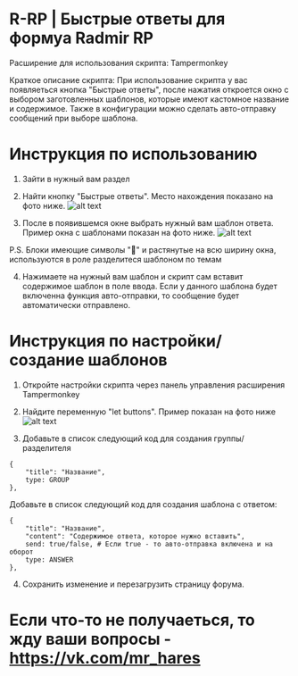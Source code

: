 # R-RP | Быстрые ответы для формуа Radmir RP
Расширение для использования скрипта:
Tampermonkey

Краткое описание скрипта:
При использование скрипта у вас появляеться кнопка "Быстрые ответы", после нажатия откроется окно с выбором заготовленных шаблонов, которые имеют кастомное название и содержимое. Также в конфигурации можно сделать авто-отправку сообщений при выборе шаблона.

# Инструкция по использованию
1. Зайти в нужный вам раздел
   
2. Найти кнопку "Быстрые ответы". Место нахождения показано на фото ниже.
![alt text](https://i.imgur.com/jLzH2nQ.png)

3. После в появившемся окне выбрать нужный вам шаблон ответа. Пример окна с шаблонами показан на фото ниже.
![alt text](https://i.imgur.com/yeLY1eW.png)

P.S. Блоки имеющие символы "📌" и растянутые на всю ширину окна, используются в роле разделитеся шаблоном по темам

4. Нажимаете на нужный вам шаблон и скрипт сам вставит содержимое шаблон в поле ввода. Если у данного шаблона будет включенна функция авто-отправки, то сообщение будет автоматически отправлено.

# Инструкция по настройки/создание шаблонов
1. Откройте настройки скрипта через панель управления расширения Tampermonkey

2. Найдите переменную "let buttons". Пример показан на фото ниже
![alt text](https://i.imgur.com/v9fV729.png)

3. Добавьте в список следующий код для создания группы/разделителя
```
{
    "title": "Название",
    type: GROUP
},
```

Добавьте в список следующий код для создания шаблона с ответом:
```
{
    "title": "Название",
    "content": "Содержимое ответа, которое нужно вставить",
    send: true/false, # Если true - то авто-отправка включена и на оборот
    type: ANSWER
},
```

4. Сохранить изменение и перезагрузить страницу форума.

# Если что-то не получаеться, то жду ваши вопросы - https://vk.com/mr_hares
